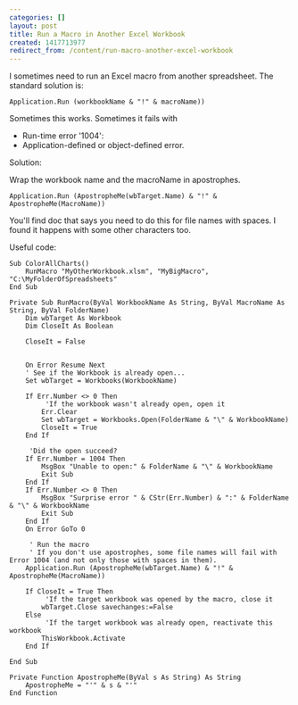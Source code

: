 ```yaml
---
categories: []
layout: post
title: Run a Macro in Another Excel Workbook
created: 1417713977
redirect_from: /content/run-macro-another-excel-workbook
---
```

I sometimes need to run an Excel macro from another spreadsheet.  The standard solution is:

    Application.Run (workbookName & "!" & macroName))

Sometimes this works.  Sometimes it fails with 

* Run-time error '1004':
* Application-defined or object-defined error.

Solution:

Wrap the workbook name and the macroName in apostrophes.

    Application.Run (ApostropheMe(wbTarget.Name) & "!" & ApostropheMe(MacroName))

You'll find doc that says you need to do this for file names with spaces.  I found it happens with some other characters too.

Useful code:

	Sub ColorAllCharts()
		RunMacro "MyOtherWorkbook.xlsm", "MyBigMacro", "C:\MyFolderOfSpreadsheets"
	End Sub

	Private Sub RunMacro(ByVal WorkbookName As String, ByVal MacroName As String, ByVal FolderName)
		Dim wbTarget As Workbook
		Dim CloseIt As Boolean
		 
		CloseIt = False
			
			
		On Error Resume Next
		' See if the Workbook is already open...
		Set wbTarget = Workbooks(WorkbookName)
		 
		If Err.Number <> 0 Then
			 'If the workbook wasn't already open, open it
			Err.Clear
			Set wbTarget = Workbooks.Open(FolderName & "\" & WorkbookName)
			CloseIt = True
		End If
		 
		 'Did the open succeed?
		If Err.Number = 1004 Then
			MsgBox "Unable to open:" & FolderName & "\" & WorkbookName
			Exit Sub
		End If
		If Err.Number <> 0 Then
			MsgBox "Surprise error " & CStr(Err.Number) & ":" & FolderName & "\" & WorkbookName
			Exit Sub
		End If
		On Error GoTo 0
		 
		 ' Run the macro
		 ' If you don't use apostrophes, some file names will fail with Error 1004 (and not only those with spaces in them).
		Application.Run (ApostropheMe(wbTarget.Name) & "!" & ApostropheMe(MacroName))
		 
		If CloseIt = True Then
			 'If the target workbook was opened by the macro, close it
			wbTarget.Close savechanges:=False
		Else
			 'If the target workbook was already open, reactivate this workbook
			ThisWorkbook.Activate
		End If
		 
	End Sub

	Private Function ApostropheMe(ByVal s As String) As String
		ApostropheMe = "'" & s & "'"
	End Function
